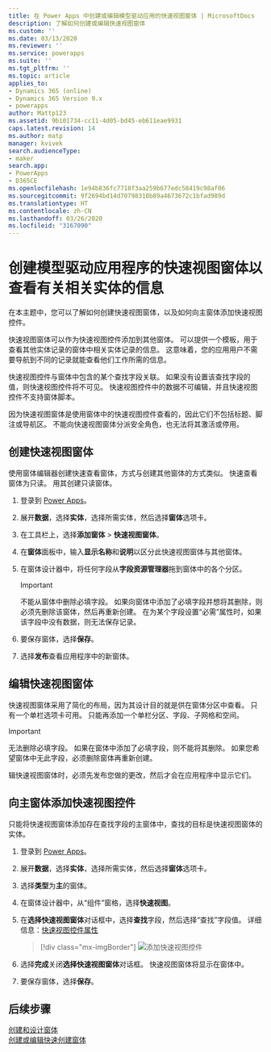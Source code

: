 ```yaml
---
title: 在 Power Apps 中创建或编辑模型驱动应用的快速视图窗体 | MicrosoftDocs
description: 了解如何创建或编辑快速视图窗体
ms.custom: ''
ms.date: 03/13/2020
ms.reviewer: ''
ms.service: powerapps
ms.suite: ''
ms.tgt_pltfrm: ''
ms.topic: article
applies_to:
- Dynamics 365 (online)
- Dynamics 365 Version 9.x
- powerapps
author: Mattp123
ms.assetid: 9b101734-cc11-4d05-bd45-eb611eae9931
caps.latest.revision: 14
ms.author: matp
manager: kvivek
search.audienceType:
- maker
search.app:
- PowerApps
- D365CE
ms.openlocfilehash: 1e94b836fc7718f3aa259b677edc58419c98af06
ms.sourcegitcommit: 9f2694bd14d70798310b89a4673672c1bfad989d
ms.translationtype: HT
ms.contentlocale: zh-CN
ms.lasthandoff: 03/26/2020
ms.locfileid: "3167090"
---
```

# <a name="create-a-model-driven-app-quick-view-form-to-view-information-about-a-related-entity"></a>创建模型驱动应用程序的快速视图窗体以查看有关相关实体的信息

在本主题中，您可以了解如何创建快速视图窗体，以及如何向主窗体添加快速视图控件。 

快速视图窗体可以作为快速视图控件添加到其他窗体。 可以提供一个模板，用于查看其他实体记录的窗体中相关实体记录的信息。 这意味着，您的应用用户不需要导航到不同的记录就能查看他们工作所需的信息。  
  
 快速视图控件与窗体中包含的某个查找字段关联。 如果没有设置该查找字段的值，则快速视图控件将不可见。 快速视图控件中的数据不可编辑，并且快速视图控件不支持窗体脚本。  
  
 因为快速视图窗体是使用窗体中的快速视图控件查看的，因此它们不包括标题、脚注或导航区。 不能向快速视图窗体分派安全角色，也无法将其激活或停用。  
  
<a name="BKMK_CreateQFV"></a>   
## <a name="create-a-quick-view-form"></a>创建快速视图窗体  
 使用窗体编辑器创建快速查看窗体，方式与创建其他窗体的方式类似。 快速查看窗体为只读。 用其创建只读窗体。  
  
1. 登录到 [Power Apps](https://make.powerapps.com/?utm_source=padocs&utm_medium=linkinadoc&utm_campaign=referralsfromdoc)。  

2. 展开**数据**，选择**实体**，选择所需实体，然后选择**窗体**选项卡。 
  
3. 在工具栏上，选择**添加窗体** > **快速视图窗体**。  
  
5. 在**窗体**面板中，输入**显示名称**和**说明**以区分此快速视图窗体与其他窗体。  
  
6. 在窗体设计器中，将任何字段从**字段资源管理器**拖到窗体中的各个分区。

    > [!IMPORTANT]
    > 不能从窗体中删除必填字段。 如果向窗体中添加了必填字段并想将其删除，则必须先删除该窗体，然后再重新创建。 在为某个字段设置“必需”属性时，如果该字段中没有数据，则无法保存记录。

7. 要保存窗体，选择**保存**。  

8. 选择**发布**查看应用程序中的新窗体。 <!-- Which app? What does Publish do?-->
  
<a name="BKMK_EditQVF"></a>   
## <a name="edit-a-quick-view-form"></a>编辑快速视图窗体  
 快速视图窗体采用了简化的布局，因为其设计目的就是供在窗体分区中查看。 只有一个单栏选项卡可用。 只能再添加一个单栏分区、字段、子网格和空间。   
  
  > [!IMPORTANT]
  > 无法删除必填字段。 如果在窗体中添加了必填字段，则不能将其删除。 如果您希望窗体中无此字段，必须删除窗体再重新创建。
  
 辑快速视图窗体时，必须先发布您做的更改，然后才会在应用程序中显示它们。  
  
<a name="BKMK_AddQVF"></a>   
## <a name="add-a-quick-view-control-to-a-main-form"></a>向主窗体添加快速视图控件  
 只能将快速视图窗体添加存在查找字段的主窗体中，查找的目标是快速视图窗体的实体。  
  
1.  登录到 [Power Apps](https://make.powerapps.com/?utm_source=padocs&utm_medium=linkinadoc&utm_campaign=referralsfromdoc)。  

2.  展开**数据**，选择**实体**，选择所需实体，然后选择**窗体**选项卡。  

3. 选择**类型**为**主**的窗体。

4. 在窗体设计器中，从“组件”窗格，选择**快速视图**。  
  
5.  在**选择快速视图窗体**对话框中，选择**查找**字段，然后选择“查找”字段值。 详细信息：[快速视图控件属性](quick-view-control-properties-legacy.md)  

    > [!div class="mx-imgBorder"] 
    > ![添加快速视图控件](media/add-quick-view-control.png "将快速视图控件添加到主窗体")

6.  选择**完成**关闭**选择快速视图窗体**对话框。 快速视图窗体将显示在窗体中。

7.  要保存窗体，选择**保存**。  

## <a name="next-steps"></a>后续步骤   
 [创建和设计窗体](create-design-forms.md)   
 [创建或编辑快速创建窗体](create-edit-quick-create-forms.md)
